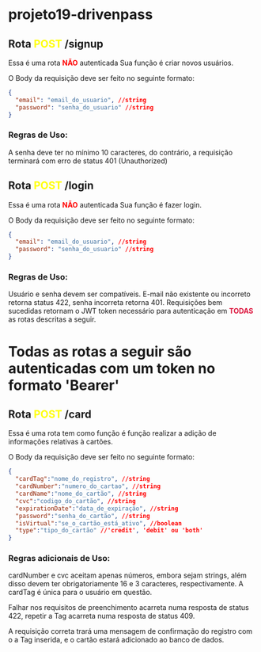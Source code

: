 # projeto19-drivenpass

## Rota <span style="color:yellow"> **POST** </span>/signup

Essa é uma rota <span style="color:red"> **NÃO** </span> autenticada Sua função é criar novos usuários.

O Body da requisição deve ser feito no seguinte formato:

```json
{
  "email": "email_do_usuario", //string
  "password": "senha_do_usuario" //string
}
```

### Regras de Uso: 
A senha deve ter no mínimo 10 caracteres, do contrário, a requisição terminará com erro de status 401 (Unauthorized)

## Rota <span style="color:yellow"> **POST** </span>/login

Essa é uma rota <span style="color:red"> **NÃO** </span> autenticada Sua função é fazer login.

O Body da requisição deve ser feito no seguinte formato:

```json
{
  "email": "email_do_usuario", //string
  "password": "senha_do_usuario" //string
}
```

### Regras de Uso: 
Usuário e senha devem ser compatíveis. E-mail não existente ou incorreto retorna status 422, senha incorreta retorna 401. Requisições bem sucedidas retornam o JWT token necessário para autenticação em <span style="color:crimson"> **TODAS** </span> as rotas descritas a seguir.

# Todas as rotas a seguir são autenticadas com um token no formato 'Bearer'

## Rota <span style="color:yellow"> **POST** </span>/card

Essa é uma rota tem como função é função realizar a adição de informações relativas à cartões.

O Body da requisição deve ser feito no seguinte formato:

```json
{
  "cardTag":"nome_do_registro", //string
  "cardNumber":"numero_do_cartao", //string
  "cardName":"nome_do_cartão", //string
  "cvc":"codigo_do_cartão", //string
  "expirationDate":"data_de_expiração", //string
  "password":"senha_do_cartão", //string
  "isVirtual":"se_o_cartão_está_ativo", //boolean
  "type":"tipo_do_cartão" //'credit', 'debit' ou 'both'
}
```
### Regras adicionais de Uso: 
cardNumber e cvc aceitam apenas números, embora sejam strings, além disso devem ter obrigatoriamente 16 e 3 caracteres, respectivamente. A cardTag é única para o usuário em questão.

Falhar nos requisitos de preenchimento acarreta numa resposta de status 422, repetir a Tag acarreta numa resposta de status 409. 

A requisição correta trará uma mensagem de confirmação do registro com o a Tag inserida, e o cartão estará adicionado ao banco de dados. 